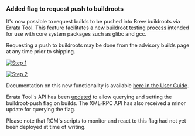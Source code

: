 ### Added flag to request push to buildroots

It's now possible to request builds to be pushed into Brew buildroots
via Errata Tool.  This feature facilitates
[a new buildroot testing process](https://wiki.test.redhat.com/BaseOs/Tools/knowledgeBase/glibcstuff#glibcbuildrootready)
intended for use with core system packages such as glibc and gcc.

Requesting a push to buildroots may be done from the advisory builds
page at any time prior to shipping.

[![Step 1](images/3.10.5/buildroot-push-1.png)](images/3.10.5/buildroot-push-1.png)

[![Step 2](images/3.10.5/buildroot-push-2.png)](images/3.10.5/buildroot-push-2.png)

Documentation on this new functionality is available [here in the User
Guide](https://errata.devel.redhat.com/user-guide/additional-features-additional-features.html#additional-features-pushing-builds-to-buildroots).

Errata Tool's API has been
[updated](https://errata.devel.redhat.com/rdoc/Api/V1/ErratumController.html#method-i-buildflags)
to allow querying and setting the buildroot-push flag on builds.
The XML-RPC API has also received a minor update for querying the flag.

Please note that RCM's scripts to monitor and react to this flag had
not yet been deployed at time of writing.
